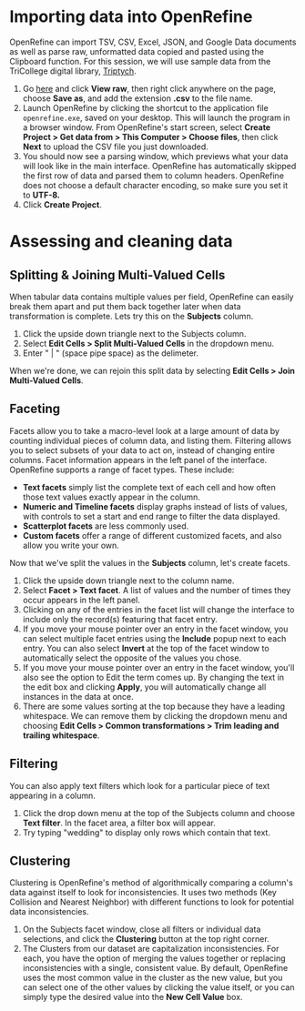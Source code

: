 # Importing data into OpenRefine

OpenRefine can import TSV, CSV, Excel, JSON, and Google Data documents as well as parse raw, unformatted data copied and pasted using the Clipboard function. For this session, we will use sample data from the TriCollege digital library, [Triptych](http://triptych.brynmawr.edu/cdm/landingpage/collection/BMC_Weddings). 

1. Go [here](/data/ethnic-wedding-photos.csv) and click **View raw**, then right click anywhere on the page, choose **Save as**, and add the extension **.csv** to the file name.
2. Launch OpenRefine by clicking the shortcut to the application file `openrefine.exe`, saved on your desktop. This will launch the program in a browser window. From OpenRefine's start screen, select **Create Project > Get data from > This Computer > Choose files**, then click **Next** to upload the CSV file you just downloaded.
3. You should now see a parsing window, which previews what your data will look like in the main interface. OpenRefine has automatically skipped the first row of data and parsed them to column headers. OpenRefine does not choose a default character encoding, so make sure you set it to **UTF-8.**
4. Click **Create Project**.

# Assessing and cleaning data

## Splitting & Joining Multi-Valued Cells

When tabular data contains multiple values per field, OpenRefine can easily break them apart and put them back together later when data transformation is complete. Lets try this on the **Subjects** column.

1. Click the upside down triangle next to the Subjects column. 
2. Select **Edit Cells > Split Multi-Valued Cells** in the dropdown menu.
3. Enter " | " (space pipe space) as the delimeter.

When we're done, we can rejoin this split data by selecting **Edit Cells > Join Multi-Valued Cells**.

## Faceting

Facets allow you to take a macro-level look at a large amount of data by counting individual pieces of column data, and listing them. Filtering allows you to select subsets of your data to act on, instead of changing entire columns. Facet information appears in the left panel of the interface. OpenRefine supports a range of facet types. These include:

- **Text facets** simply list the complete text of each cell and how often those text values exactly appear in the column.
- **Numeric and Timeline facets** display graphs instead of lists of values, with controls to set a start and end range to filter the data displayed.
- **Scatterplot facets** are less commonly used.
- **Custom facets** offer a range of different customized facets, and also allow you write your own.

Now that we've split the values in the **Subjects** column, let's create facets.

1. Click the upside down triangle next to the column name.
2. Select **Facet > Text facet**. A list of values and the number of times they occur appears in the left panel.
3. Clicking on any of the entries in the facet list will change the interface to include only the record(s) featuring that facet entry. 
4. If you move your mouse pointer over an entry in the facet window, you can select multiple facet entries using the **Include** popup next to each entry. You can also select **Invert** at the top of the facet window to automatically select the opposite of the values you chose.
5. If you move your mouse pointer over an entry in the facet window, you'll also see the option to Edit the term comes up. By changing the text in the edit box and clicking **Apply**, you will automatically change all instances in the data at once.
6. There are some values sorting at the top because they have a leading whitespace. We can remove them by clicking the dropdown menu and choosing **Edit Cells > Common transformations > Trim leading and trailing whitespace**.

## Filtering

You can also apply text filters which look for a particular piece of text appearing in a column. 

1. Click the drop down menu at the top of the Subjects column and choose **Text filter**. In the facet area, a filter box will appear. 
2. Try typing "wedding" to display only rows which contain that text.

## Clustering

Clustering is OpenRefine's method of algorithmically comparing a column's data against itself to look for inconsistencies. It uses two methods (Key Collision and Nearest Neighbor) with different functions to look for potential data inconsistencies.

1. On the Subjects facet window, close all filters or individual data selections, and click the **Clustering** button at the top right corner.
2. The Clusters from our dataset are capitalization inconsistencies. For each, you have the option of merging the values together or replacing inconsistencies with a single, consistent value. By default, OpenRefine uses the most common value in the cluster as the new value, but you can select one of the other values by clicking the value itself, or you can simply type the desired value into the **New Cell Value** box.
